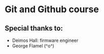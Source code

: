 # Git and Github course

## Special thanks to:

- Deimos Hall: firmware engineer
- George Flamel (^o^)